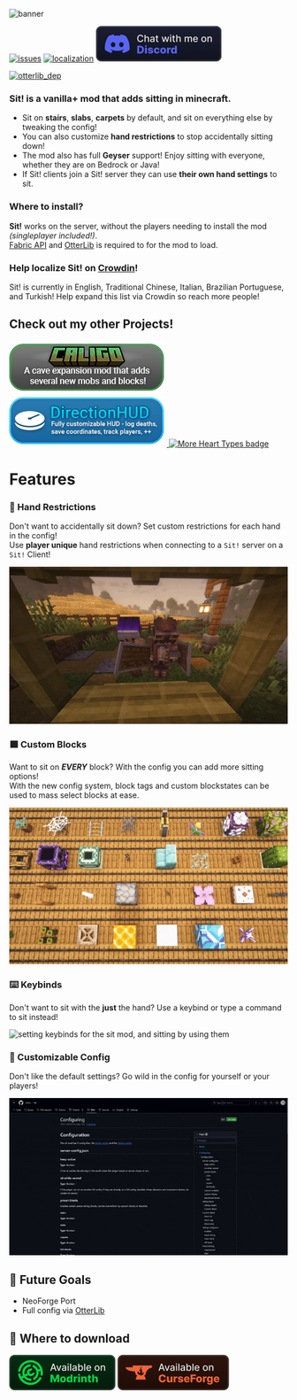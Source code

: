 ![banner](https://media.oth3r.one/-bQHprrBRYY/sit!%20banner%20480x270.png)

[![issues](https://github.com/intergrav/devins-badges/blob/c7fd18efdadd1c3f12ae56b49afd834640d2d797/assets/cozy/documentation/issues_64h.png?raw=true)](https://github.com/Oth3r/Sit/issues)
[![localization](https://github.com/intergrav/devins-badges/blob/c7fd18efdadd1c3f12ae56b49afd834640d2d797/assets/cozy/translate/crowdin_64h.png?raw=true)](https://crowdin.com/project/oth3r-sit)
[![discord](https://github.com/intergrav/devins-badges/blob/v3/assets/cozy/social/discord-singular_64h.png?raw=true)](https://www.oth3r.one/discord)

[![otterlib_dep](https://media.oth3r.one/-a7bWaVAVW5/requires_otterlib.png)](https://modrinth.com/plugin/otterlib)

### **Sit!** is a vanilla+ mod that adds sitting in minecraft. 
* Sit on **stairs**, **slabs**, **carpets** by default, and sit on everything else by tweaking the config! 
* You can also customize **hand restrictions** to stop accidentally sitting down!
* The mod also has full **Geyser** support! Enjoy sitting with everyone, whether they are on Bedrock or Java!
* If Sit! clients join a Sit! server they can use **their own hand settings** to sit.

### Where to install?
**Sit!** works on the server, without the players needing to install the mod *(singleplayer included!)*. 
\
[Fabric API](https://modrinth.com/mod/fabric-api) and [OtterLib](https://modrinth.com/mod/otterlib) is required to for the mod to load.

### Help localize Sit! on [Crowdin](https://crowdin.com/project/oth3r-sit)!
Sit! is currently in English, Traditional Chinese, Italian, Brazilian Portuguese, and Turkish! Help expand this list via Crowdin so reach more people!

## Check out my other Projects!

<a href="https://modrinth.com/mod/caligo">
    <img src="https://github.com/Oth3r/Caligo/blob/master/media/promo_badge.png?raw=true" alt="Caligo badge"
    style="margin-right: 5px;">
</a>
<a href="https://modrinth.com/mod/directionhud">
    <img src="https://github.com/Oth3r/DirectionHUD/blob/master/media/mod-badge.png?raw=true" alt="Directionhud badge"
    style="margin-right: 5px;">
</a>
<a href="https://modrinth.com/mod/more-heart-types">
    <img src="https://github.com/Oth3r/MoreHeartTypes/blob/master/media/Badge.png?raw=true" alt="More Heart Types badge"
    style="">
</a>

# Features

### 🤚 Hand Restrictions 
Don't want to accidentally sit down? Set custom restrictions for each hand in the config!
\
Use **player unique** hand restrictions when connecting to a `Sit!` server on a `Sit!` Client!

![per player hand restriction showcase](https://github.com/Oth3r/oth3r.github.io/blob/main/mod_data/Sit!/media/desc/hand_restrictions.gif?raw=true)

### 🟩 Custom Blocks 
Want to sit on _**EVERY**_ block? With the config you can add more sitting options! 
\
With the new config system, block tags and custom blockstates can be used to mass select blocks at ease.

![players sitting on a vast range of blocks](https://github.com/Oth3r/oth3r.github.io/blob/main/mod_data/Sit!/media/desc/custom_blocks.gif?raw=true)

### ⌨️ Keybinds
Don't want to sit with the **just** the hand? Use a keybind or type a command to sit instead!

![setting keybinds for the sit mod, and sitting by using them](https://github.com/Oth3r/oth3r.github.io/blob/main/mod_data/Sit!/media/desc/keybinds.gif?raw=true)

### 📃 Customizable Config
Don't like the default settings? Go wild in the config for yourself or your players!

![the Sit! config wiki page](https://github.com/Oth3r/oth3r.github.io/blob/main/mod_data/Sit!/media/desc/config.gif?raw=true)

## 🎯 Future Goals
 * NeoForge Port
 * Full config via [OtterLib](https://modrinth.com/mod/otterlib)

## 🔗 Where to download
[![modrinth](https://github.com/intergrav/devins-badges/blob/c7fd18efdadd1c3f12ae56b49afd834640d2d797/assets/cozy/available/modrinth_64h.png?raw=true)](https://modrinth.com/mod/sit!)
[![curseforge](https://github.com/intergrav/devins-badges/blob/c7fd18efdadd1c3f12ae56b49afd834640d2d797/assets/cozy/available/curseforge_64h.png?raw=true)](https://www.curseforge.com/minecraft/mc-mods/Sit1)
